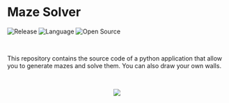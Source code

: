 # Maze Solver
![Release](https://img.shields.io/github/realese/mrinuccini/Maze-Solver.svg)
![Language](http://ForTheBadge.com/images/badges/made-with-python.svg)
![Open Source](https://badges.frapsoft.com/os/v2/open-source.svg?v=103)

<br/>

This repository contains the source code of a python application that allow you to generate mazes and solve them. You can also draw your own walls.

<br/>

<p align="center">
    <img src="https://i.imgur.com/cozklUP.png">
</p>
